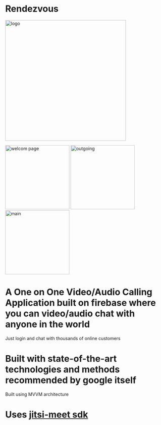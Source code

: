 # Rendezvous

<img width="382" alt="logo" src="https://user-images.githubusercontent.com/60140479/126760414-418d6f34-c229-445d-8eaa-97eb303aebed.png">


<img width="203" alt="welcom page" src="https://user-images.githubusercontent.com/60140479/126761370-8996ec5b-5e5e-49f3-8fac-14a471edc147.png">              <img width="203" alt="outgoing" src="https://user-images.githubusercontent.com/60140479/126761679-4889085b-8a10-43a9-91b2-90d667e3545f.png">   <img width="203" alt="main" src="https://user-images.githubusercontent.com/60140479/126761849-4dd41e9d-9d60-4df1-8381-f242ef6b3543.png">




# A One on One Video/Audio Calling Application built on firebase where you can video/audio chat with anyone in the world<br>
  Just login and chat with thousands of online customers<br>
# Built with state-of-the-art technologies and methods recommended by google itself<br>
  Built using MVVM architecture<br>
# Uses [jitsi-meet sdk](https://jitsi.github.io/handbook/docs/dev-guide/dev-guide-android-sdk) 
